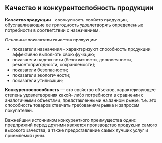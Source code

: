 Качество и конкурентоспобность продукции
---

**Качество продукции** – совокупность свойств продукции, обуславливающие ее пригодность удовлетворять определенные потребности в соответствии с назначением.

Основные показатели качества продукции:
- показатели назначения - характеризуют способность продукции эффективно выполнять свою функцию;
- показатели надежности (безотказности, долговечности, ремонтопригодности, сохраняемости);
- показатели безопасности;
- показатели экологичности;
- показатели утилизации;

**Конкурентоспособность** — это свойство объектов, характеризующее степень удовлетворения какой- либо потребности в сравнении с аналогичными объектами, представленными на данном рынке, т.е. это способность товаров отвечать требованиям рынка и запросам покупателей.

Важнейшим источником конкурентного преимущества одних предприятий перед другими является производство продукции самого высокого качества, а также предоставление самых лучших услуг и приемлемой цены.
